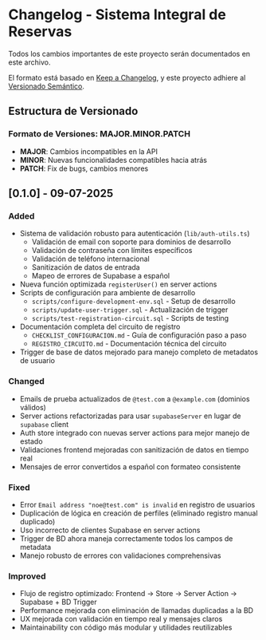# Changelog - Sistema Integral de Reservas

Todos los cambios importantes de este proyecto serán documentados en este archivo.

El formato está basado en [Keep a Changelog](https://keepachangelog.com/es-ES/1.0.0/),
y este proyecto adhiere al [Versionado Semántico](https://semver.org/lang/es/).

## Estructura de Versionado

### Formato de Versiones: MAJOR.MINOR.PATCH

- **MAJOR**: Cambios incompatibles en la API
- **MINOR**: Nuevas funcionalidades compatibles hacia atrás
- **PATCH**: Fix de bugs, cambios menores

## [0.1.0] - 09-07-2025

### Added

- Sistema de validación robusto para autenticación (`lib/auth-utils.ts`)
  - Validación de email con soporte para dominios de desarrollo
  - Validación de contraseña con límites específicos
  - Validación de teléfono internacional
  - Sanitización de datos de entrada
  - Mapeo de errores de Supabase a español
- Nueva función optimizada `registerUser()` en server actions
- Scripts de configuración para ambiente de desarrollo
  - `scripts/configure-development-env.sql` - Setup de desarrollo
  - `scripts/update-user-trigger.sql` - Actualización de trigger
  - `scripts/test-registration-circuit.sql` - Scripts de testing
- Documentación completa del circuito de registro
  - `CHECKLIST_CONFIGURACION.md` - Guía de configuración paso a paso
  - `REGISTRO_CIRCUITO.md` - Documentación técnica del circuito
- Trigger de base de datos mejorado para manejo completo de metadatos de usuario

### Changed

- Emails de prueba actualizados de `@test.com` a `@example.com` (dominios válidos)
- Server actions refactorizadas para usar `supabaseServer` en lugar de `supabase` client
- Auth store integrado con nuevas server actions para mejor manejo de estado
- Validaciones frontend mejoradas con sanitización de datos en tiempo real
- Mensajes de error convertidos a español con formateo consistente

### Fixed

- Error `Email address "noe@test.com" is invalid` en registro de usuarios
- Duplicación de lógica en creación de perfiles (eliminado registro manual duplicado)
- Uso incorrecto de clientes Supabase en server actions
- Trigger de BD ahora maneja correctamente todos los campos de metadata
- Manejo robusto de errores con validaciones comprehensivas

### Improved

- Flujo de registro optimizado: Frontend → Store → Server Action → Supabase + BD Trigger
- Performance mejorada con eliminación de llamadas duplicadas a la BD
- UX mejorada con validación en tiempo real y mensajes claros
- Maintainability con código más modular y utilidades reutilizables
